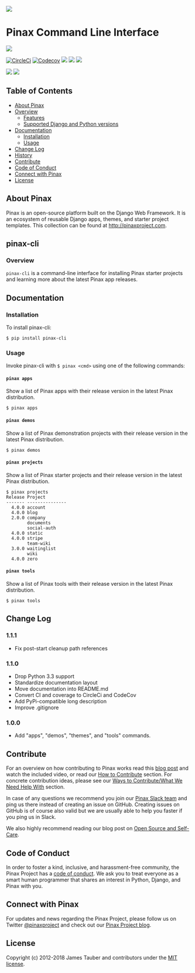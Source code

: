 ![](http://pinaxproject.com/pinax-design/patches/pinax-cli.svg)

# Pinax Command Line Interface

[![](https://img.shields.io/pypi/v/pinax-cli.svg)](https://pypi.python.org/pypi/pinax-cli/)

[![CircleCi](https://img.shields.io/circleci/project/github/pinax/pinax-cli.svg)](https://circleci.com/gh/pinax/pinax-cli)
[![Codecov](https://img.shields.io/codecov/c/github/pinax/pinax-cli.svg)](https://codecov.io/gh/pinax/pinax-cli)
[![](https://img.shields.io/github/contributors/pinax/pinax-cli.svg)](https://github.com/pinax/pinax-cli/graphs/contributors)
[![](https://img.shields.io/github/issues-pr/pinax/pinax-cli.svg)](https://github.com/pinax/pinax-cli/pulls)
[![](https://img.shields.io/github/issues-pr-closed/pinax/pinax-cli.svg)](https://github.com/pinax/pinax-cli/pulls?q=is%3Apr+is%3Aclosed)

[![](http://slack.pinaxproject.com/badge.svg)](http://slack.pinaxproject.com/)
[![](https://img.shields.io/badge/license-MIT-blue.svg)](https://opensource.org/licenses/MIT)


## Table of Contents

* [About Pinax](#about-pinax)
* [Overview](#overview)
  * [Features](#features)
  * [Supported Django and Python versions](#supported-django-and-python-versions)
* [Documentation](#documentation)
  * [Installation](#installation)
  * [Usage](#usage)
* [Change Log](#change-log)
* [History](#history)
* [Contribute](#contribute)
* [Code of Conduct](#code-of-conduct)
* [Connect with Pinax](#connect-with-pinax)
* [License](#license)


## About Pinax

Pinax is an open-source platform built on the Django Web Framework. It is an ecosystem of reusable
Django apps, themes, and starter project templates. This collection can be found at http://pinaxproject.com.


## pinax-cli

### Overview

`pinax-cli` is a command-line interface for installing Pinax starter projects
and learning more about the latest Pinax app releases.


## Documentation

### Installation

To install pinax-cli:

```shell
$ pip install pinax-cli
```

### Usage

Invoke pinax-cli with `$ pinax <cmd>` using one of the following commands:

#### `pinax apps`

Show a list of Pinax apps with their release version in the latest Pinax distribution.

```shell
$ pinax apps
```

#### `pinax demos`

Show a list of Pinax demonstration projects with their release version in the latest Pinax distribution.

```shell
$ pinax demos
```

#### `pinax projects`

Show a list of Pinax starter projects and their release version in the latest Pinax distribution.

```shell
$ pinax projects
Release Project
------- ---------------
  4.0.0 account
  4.0.0 blog
  2.0.0 company
        documents
        social-auth
  4.0.0 static
  4.0.0 stripe
        team-wiki
  3.0.0 waitinglist
        wiki
  4.0.0 zero
```

#### `pinax tools`

Show a list of Pinax tools with their release version in the latest Pinax distribution.

```shell
$ pinax tools
```


## Change Log

### 1.1.1

* Fix post-start cleanup path references

### 1.1.0

* Drop Python 3.3 support
* Standardize documentation layout
* Move documentation into README.md
* Convert CI and coverage to CircleCi and CodeCov
* Add PyPi-compatible long description
* Improve .gitignore

### 1.0.0

* Add "apps", "demos", "themes", and "tools" commands.


## Contribute

For an overview on how contributing to Pinax works read this [blog post](http://blog.pinaxproject.com/2016/02/26/recap-february-pinax-hangout/)
and watch the included video, or read our [How to Contribute](http://pinaxproject.com/pinax/how_to_contribute/) section.
For concrete contribution ideas, please see our
[Ways to Contribute/What We Need Help With](http://pinaxproject.com/pinax/ways_to_contribute/) section.

In case of any questions we recommend you join our [Pinax Slack team](http://slack.pinaxproject.com)
and ping us there instead of creating an issue on GitHub. Creating issues on GitHub is of course
also valid but we are usually able to help you faster if you ping us in Slack.

We also highly recommend reading our blog post on [Open Source and Self-Care](http://blog.pinaxproject.com/2016/01/19/open-source-and-self-care/).


## Code of Conduct

In order to foster a kind, inclusive, and harassment-free community, the Pinax Project
has a [code of conduct](http://pinaxproject.com/pinax/code_of_conduct/).
We ask you to treat everyone as a smart human programmer that shares an interest in Python, Django, and Pinax with you.


## Connect with Pinax

For updates and news regarding the Pinax Project, please follow us on Twitter [@pinaxproject](https://twitter.com/pinaxproject)
and check out our [Pinax Project blog](http://blog.pinaxproject.com).


## License

Copyright (c) 2012-2018 James Tauber and contributors under the [MIT license](https://opensource.org/licenses/MIT).
